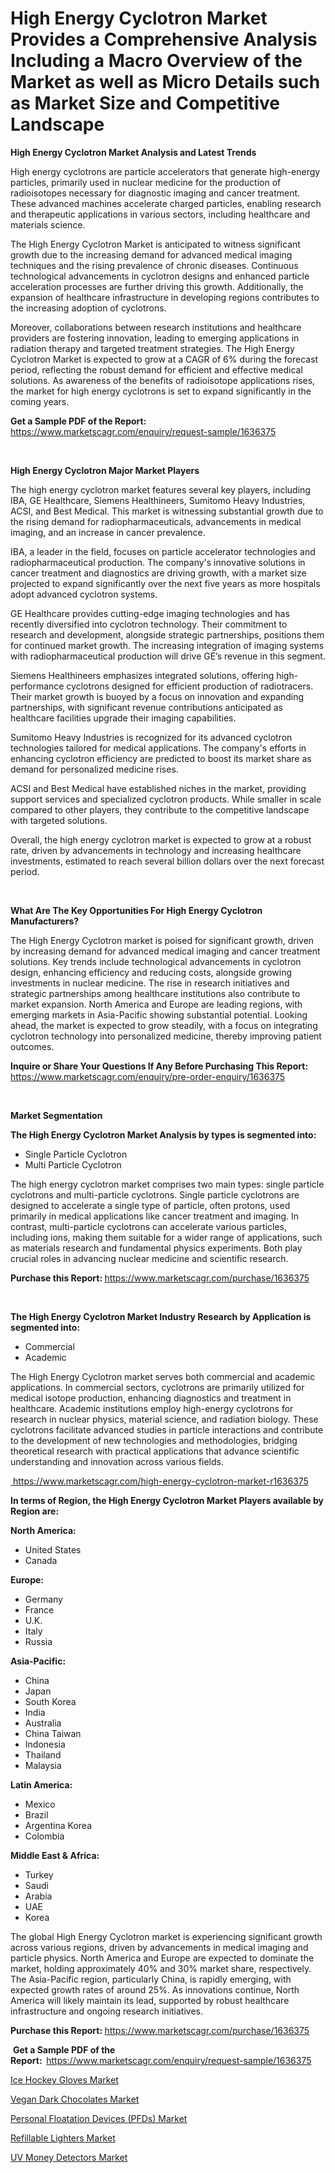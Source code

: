 <p><h1>High Energy Cyclotron Market Provides a Comprehensive Analysis Including a Macro Overview of the Market as well as Micro Details such as Market Size and Competitive Landscape</h1></p><p><strong>High Energy Cyclotron Market Analysis and Latest Trends</strong></p>
<p><p>High energy cyclotrons are particle accelerators that generate high-energy particles, primarily used in nuclear medicine for the production of radioisotopes necessary for diagnostic imaging and cancer treatment. These advanced machines accelerate charged particles, enabling research and therapeutic applications in various sectors, including healthcare and materials science.</p><p>The High Energy Cyclotron Market is anticipated to witness significant growth due to the increasing demand for advanced medical imaging techniques and the rising prevalence of chronic diseases. Continuous technological advancements in cyclotron designs and enhanced particle acceleration processes are further driving this growth. Additionally, the expansion of healthcare infrastructure in developing regions contributes to the increasing adoption of cyclotrons.</p><p>Moreover, collaborations between research institutions and healthcare providers are fostering innovation, leading to emerging applications in radiation therapy and targeted treatment strategies. The High Energy Cyclotron Market is expected to grow at a CAGR of 6% during the forecast period, reflecting the robust demand for efficient and effective medical solutions. As awareness of the benefits of radioisotope applications rises, the market for high energy cyclotrons is set to expand significantly in the coming years.</p></p>
<p><strong>Get a Sample PDF of the Report:&nbsp;</strong> <a href="https://www.marketscagr.com/enquiry/request-sample/1636375">https://www.marketscagr.com/enquiry/request-sample/1636375</a></p>
<p>&nbsp;</p>
<p><strong>High Energy Cyclotron Major Market Players</strong></p>
<p><p>The high energy cyclotron market features several key players, including IBA, GE Healthcare, Siemens Healthineers, Sumitomo Heavy Industries, ACSI, and Best Medical. This market is witnessing substantial growth due to the rising demand for radiopharmaceuticals, advancements in medical imaging, and an increase in cancer prevalence.</p><p>IBA, a leader in the field, focuses on particle accelerator technologies and radiopharmaceutical production. The company's innovative solutions in cancer treatment and diagnostics are driving growth, with a market size projected to expand significantly over the next five years as more hospitals adopt advanced cyclotron systems.</p><p>GE Healthcare provides cutting-edge imaging technologies and has recently diversified into cyclotron technology. Their commitment to research and development, alongside strategic partnerships, positions them for continued market growth. The increasing integration of imaging systems with radiopharmaceutical production will drive GE’s revenue in this segment.</p><p>Siemens Healthineers emphasizes integrated solutions, offering high-performance cyclotrons designed for efficient production of radiotracers. Their market growth is buoyed by a focus on innovation and expanding partnerships, with significant revenue contributions anticipated as healthcare facilities upgrade their imaging capabilities.</p><p>Sumitomo Heavy Industries is recognized for its advanced cyclotron technologies tailored for medical applications. The company's efforts in enhancing cyclotron efficiency are predicted to boost its market share as demand for personalized medicine rises.</p><p>ACSI and Best Medical have established niches in the market, providing support services and specialized cyclotron products. While smaller in scale compared to other players, they contribute to the competitive landscape with targeted solutions.</p><p>Overall, the high energy cyclotron market is expected to grow at a robust rate, driven by advancements in technology and increasing healthcare investments, estimated to reach several billion dollars over the next forecast period.</p></p>
<p>&nbsp;</p>
<p><strong>What Are The Key Opportunities For High Energy Cyclotron Manufacturers?</strong></p>
<p><p>The High Energy Cyclotron market is poised for significant growth, driven by increasing demand for advanced medical imaging and cancer treatment solutions. Key trends include technological advancements in cyclotron design, enhancing efficiency and reducing costs, alongside growing investments in nuclear medicine. The rise in research initiatives and strategic partnerships among healthcare institutions also contribute to market expansion. North America and Europe are leading regions, with emerging markets in Asia-Pacific showing substantial potential. Looking ahead, the market is expected to grow steadily, with a focus on integrating cyclotron technology into personalized medicine, thereby improving patient outcomes.</p></p>
<p><strong>Inquire or Share Your Questions If Any Before Purchasing This Report:</strong> <a href="https://www.marketscagr.com/enquiry/pre-order-enquiry/1636375">https://www.marketscagr.com/enquiry/pre-order-enquiry/1636375</a></p>
<p>&nbsp;</p>
<p><strong>Market Segmentation</strong></p>
<p><strong>The High Energy Cyclotron Market Analysis by types is segmented into:</strong></p>
<p><ul><li>Single Particle Cyclotron</li><li>Multi Particle Cyclotron</li></ul></p>
<p><p>The high energy cyclotron market comprises two main types: single particle cyclotrons and multi-particle cyclotrons. Single particle cyclotrons are designed to accelerate a single type of particle, often protons, used primarily in medical applications like cancer treatment and imaging. In contrast, multi-particle cyclotrons can accelerate various particles, including ions, making them suitable for a wider range of applications, such as materials research and fundamental physics experiments. Both play crucial roles in advancing nuclear medicine and scientific research.</p></p>
<p><strong>Purchase this Report:&nbsp;</strong><a href="https://www.marketscagr.com/purchase/1636375">https://www.marketscagr.com/purchase/1636375</a></p>
<p>&nbsp;</p>
<p><strong>The High Energy Cyclotron Market Industry Research by Application is segmented into:</strong></p>
<p><ul><li>Commercial</li><li>Academic</li></ul></p>
<p><p>The High Energy Cyclotron market serves both commercial and academic applications. In commercial sectors, cyclotrons are primarily utilized for medical isotope production, enhancing diagnostics and treatment in healthcare. Academic institutions employ high-energy cyclotrons for research in nuclear physics, material science, and radiation biology. These cyclotrons facilitate advanced studies in particle interactions and contribute to the development of new technologies and methodologies, bridging theoretical research with practical applications that advance scientific understanding and innovation across various fields.</p></p>
<p><a href="https://www.marketscagr.com/high-energy-cyclotron-market-r1636375">&nbsp;https://www.marketscagr.com/high-energy-cyclotron-market-r1636375</a></p>
<p><strong>In terms of Region, the High Energy Cyclotron Market Players available by Region are:</strong></p>
<p>
    <p> <strong> North America: </strong>
        <ul>
            <li>United States</li>
            <li>Canada</li>
        </ul>
        </p> 
    <p> <strong> Europe: </strong>
        <ul>
            <li>Germany</li>
            <li>France</li>
            <li>U.K.</li>
            <li>Italy</li>
            <li>Russia</li>
        </ul>
        </p> 
    <p> <strong> Asia-Pacific: </strong>
        <ul>
            <li>China</li>
            <li>Japan</li>
            <li>South Korea</li>
            <li>India</li>
            <li>Australia</li>
            <li>China Taiwan</li>
            <li>Indonesia</li>
            <li>Thailand</li>
            <li>Malaysia</li>
        </ul>
        </p> 
    <p> <strong> Latin America: </strong>
        <ul>
            <li>Mexico</li>
            <li>Brazil</li>
            <li>Argentina Korea</li>
            <li>Colombia</li>
        </ul>
        </p> 
    <p> <strong> Middle East & Africa: </strong>
        <ul>
            <li>Turkey</li>
            <li>Saudi</li>
            <li>Arabia</li>
            <li>UAE</li>
            <li>Korea</li>
        </ul>
    </p>
    </p>
<p><p>The global High Energy Cyclotron market is experiencing significant growth across various regions, driven by advancements in medical imaging and particle physics. North America and Europe are expected to dominate the market, holding approximately 40% and 30% market share, respectively. The Asia-Pacific region, particularly China, is rapidly emerging, with expected growth rates of around 25%. As innovations continue, North America will likely maintain its lead, supported by robust healthcare infrastructure and ongoing research initiatives.</p></p>
<p><strong>Purchase this Report: </strong><a href="https://www.marketscagr.com/purchase/1636375">https://www.marketscagr.com/purchase/1636375</a></p>
<p>&nbsp;<strong>Get a Sample PDF of the Report:&nbsp;&nbsp;</strong><a href="https://www.marketscagr.com/enquiry/request-sample/1636375">https://www.marketscagr.com/enquiry/request-sample/1636375</a></p>
<p><strong></strong></p>
<p><p><a href="https://issuu.com/reportprime-2/docs/ice-hockey-gloves-market-size-2030._83bdc4e1ed8eb7">Ice Hockey Gloves Market</a></p><p><a href="https://www.linkedin.com/pulse/emerging-trends-vegan-dark-chocolates-market-global-outlook-rxn1e?trackingId=i%2Fxsx3OxTJedvqdRBPm0lQ%3D%3D">Vegan Dark Chocolates Market</a></p><p><a href="https://medium.com/@shepardelmer/personal-floatation-devices-pfds-market-trends-and-strategic-market-insights-2024-2031-198ba5a2ca7f">Personal Floatation Devices (PFDs) Market</a></p><p><a href="https://issuu.com/reportprime-2/docs/refillable-lighters-market-size-203_dda6c59d0114b5">Refillable Lighters Market</a></p><p><a href="https://www.linkedin.com/pulse/uv-money-detectors-market-global-regional-analysis-focus-region-uukyf?trackingId=Fq0s%2BGdaShOJu%2BXWaB93Vw%3D%3D">UV Money Detectors Market</a></p></p>